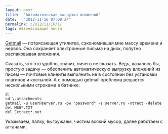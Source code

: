 ```yaml
---
layout: post
title:  "Автоматическая выгрузка вложений"
date:   "2012-11-16 07:09:24"
permalink: /2012/11/16/1/
tags: Автоматизация почта
---
```


[Getmail](http://www.interlog.com/~tcharron/getmail.html) —
потрясающая утилитка, сэкономившая мне массу времени и нервов.  Она
сохраняет электронные письма на диск, попутно распаковывая вложения.

Сказать, что это удобно, значит, ничего не сказать. Ведь, казалось бы,
простую задачу — обеспечить автоматическую выгрузку вложений из писем
— почтовые клиенты выполнить не в состоянии без установки плагинов и
костылей. А с помощью getmail проблема решается несколькими строками в
батнике:

~~~
d:
cd \.attachments
getmail -u user@server.ru -pw "password" -s server.ru -xtract -delete
del MSG*.TXT
del Extract*.out
~~~

Указываем, папку, выгружаем, чистим всякий мусор, далее работаем с
аттачами.
